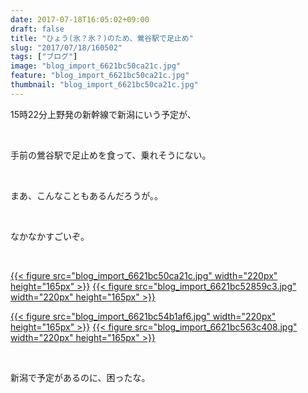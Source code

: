 ```yaml
---
date: 2017-07-18T16:05:02+09:00
draft: false
title: "ひょう(氷？氷？)のため、鶯谷駅で足止め"
slug: "2017/07/18/160502"
tags: ["ブログ"]
image: "blog_import_6621bc50ca21c.jpg"
feature: "blog_import_6621bc50ca21c.jpg"
thumbnail: "blog_import_6621bc50ca21c.jpg"
---
```

<p>15時22分上野発の新幹線で新潟にいう予定が、</p><p> </p><p>手前の鶯谷駅で足止めを食って、乗れそうにない。</p><p> </p><p>まあ、こんなこともあるんだろうが。。</p><p> </p><p>なかなかすごいぞ。</p><p> </p><p><a href="blog_import_6621bc50ca21c.jpg">{{< figure src="blog_import_6621bc50ca21c.jpg" width="220px" height="165px" >}}</a> <a href="blog_import_6621bc52859c3.jpg">{{< figure src="blog_import_6621bc52859c3.jpg" width="220px" height="165px" >}}</a></p><p><a href="blog_import_6621bc54b1af6.jpg">{{< figure src="blog_import_6621bc54b1af6.jpg" width="220px" height="165px" >}}</a> <a href="blog_import_6621bc563c408.jpg">{{< figure src="blog_import_6621bc563c408.jpg" width="220px" height="165px" >}}</a></p><p> </p><p>新潟で予定があるのに、困ったな。</p>

